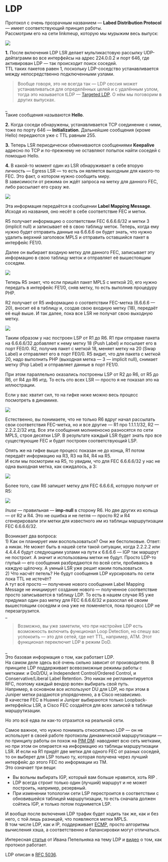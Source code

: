 # LDP

Протокол с очень прозрачным названием — **Labed Distribution Protocol** — имеет соответствующий принцип работы.  
Рассмотрим его на сети linkmeup, которую мы мурыжим весь выпуск:

![](../../../../.gitbook/assets/0_fd5e7_94e2cc0b_orig.png)

**1.** После включения LDP LSR делает мультикастовую рассылку UDP-дейтаграмм во все интерфейсы на адрес 224.0.0.2 и порт 646, где активирован LDP — так происходит поиск соседей.  
TTL таких пакетов равен 1, поскольку LDP-соседство устанавливается между непосредственно подключенными узлами.

> Вообще говоря, это не всегда так — LDP сессия может устанавливаться для определённых целей и с удалённым узлом, тогда это называется tLDP — [Targeted LDP](http://lookmeup.linkmeup.ru/#term511). О нём мы поговорим в других выпусках.

\_  
Такие сообщения называются **Hello**.

**2.** Когда соседи обнаружены, устанавливается TCP соединение с ними, тоже по порту 646 — **Initialization**. Дальнейшие сообщения \(кроме Hello\) передаются уже с TTL равным 255.

**3.** Теперь LSR периодически обмениваются сообщениями **Keepalive** адресно по TCP и по-прежнему не оставляют попыток найти соседей с помощью Hello.

**4.** В какой-то момент один из LSR обнаруживает в себе вторую личность — Egress LSR — то есть он является выходным для какого-то FEC. Это факт, о котором нужно сообщить миру.  
В зависимости от режима он ждёт запроса на метку для данного FEC, либо рассылает его сразу же.

![](../../../../.gitbook/assets/0_fd5f2_5d73bd4_orig.png)

Эта информация передаётся в сообщении **Label Mapping Message**. Исходя из названия, оно несёт в себе соответствие FEC и метки.

R5 получает информацию о соответствии FEC 6.6.6.6/32 и метки 3 \(implicit null\) и записывает её в свою таблицу меток. Теперь, когда ему нужно будет отправить данные на 6.6.6.6 он будет знать, что нужно удалить верхний заголовок MPLS и отправить оставшийся пакет в интерфейс FE1/0.

Далее он выбирает входную метку для данного FEC, записывает эту информацию в свою таблицу меток и отправляет её вышестоящим соседям.

![](../../../../.gitbook/assets/0_fd5f3_7a06af1_orig.png)

Теперь R5 знает, что если пришёл пакет MPLS с меткой 20, его нужно передать в интерфейс FE1/0, сняв метку, то есть выполнив процедуру PHP.

R2 получает от R5 информацию о соответствии FEC-метка \(6.6.6.6 — 20\), вносит её в таблицу и, создав свою входную метку \(18\), передаёт её ещё выше. И так далее, пока все LSR не получат свою выходную метку.

![](../../../../.gitbook/assets/0_fd5f4_ea89267c_orig.png)

Таким образом у нас построен LSP от R1 до R6. R1 при отправке пакета на 6.6.6.6/32 добавляет к нему метку 18 \(Push Label\) и посылает его в порт FE0/0. R2, получив пакет с меткой 18, меняет метку на 20 \(Swap Label\) и отправляет его в порт FE0/0. R5 видит, что для пакета с меткой 20, надо выполнить PHP \(выходная метка — 3 — implicit null\), снимает метку \(Pop Label\) и отправляет данные в порт FE1/0.

При этом параллельно оказались построены LSP от R2 до R6, от R5 до R6, от R4 до R6 итд. То есть ото всех LSR — просто я не показал это на иллюстрации.

Если у вас хватит сил, то на гифке ниже можно весь процесс посмотреть в динамике.

![](../../../../.gitbook/assets/b1371acab49e47c9bab46aa0af23123b.gif)

Естественно, вы понимаете, что не только R6 вдруг начал рассылать свои соответствия FEC-метка, но и все другие — R1 про 1.1.1.1/32, R2 — 2.2.2.2/32 итд. Все эти сообщения молниеносно разносятся по сети MPLS, строя десятки LSP. В результате каждый LSR будет знать про все существующие FEC и будет построен соответствующий LSP.

Опять же на гифке выше процесс показан не до конца, R1 потом передаёт информацию на R3, R3 на R4, R4 на R5.  
И если мы посмотрим на R5, то увидим, что для FEC 6.6.6.6/32 у нас не одна выходная метка, как ожидалось, а 3:

![](../../../../.gitbook/assets/0_fd87a_e3a55b27_orig.png)

Более того, сам R6 запишет метку для FEC 6.6.6.6, которую получит от R5:

![](../../../../.gitbook/assets/0_fd87b_472a5f5a_orig.png)

_Inuse_ — правильная — **imp-null** в сторону R6. Но две других из кольца — от R2 и R4. Это не ошибка и не петля — просто R2 и R4 сгенерировали эти метки для известного им из таблицы маршрутизации FEC 6.6.6.6/32.

Возникает два вопроса:  
1\) Как он планирует ими воспользоваться? Они же бестолковые. Ответ: а никак. Не может быть в нашей сети такой ситуации, когда 2.2.2.2 или 4.4.4.4 будут следующими узлами на пути к 6.6.6.6 — IGP так маршрут не построит. А значит и использованы метки не будут. Просто LDP-то глупый — его сообщения разбредаются по всей сети, пробиваясь в каждую щёлочку. А умный LSR уже решит каким пользоваться.  
2\) Что насчёт петель? Не будут сообщения LDP курсировать по сети пока TTL не истечёт?  
А тут всё просто — получение нового сообщения Label Mapping Message не инициирует создание нового — полученное соответствие просто записывается в таблицу LDP. То есть в нашем случае R5 уже придумал один раз метку для FEC 6.6.6.6/32 и разослал её своим вышестоящим соседям и она уже не поменяется, пока процесс LDP не перезагрузится.  
\_

> Возможно, вы уже заметили, что при настройке LDP есть возможность включить функционал Loop Detection, но спешу вас успокоить — это для сетей, где нет TTL, например, ATM. Этот функционал переключит LDP в режим DoD.

\_  
Это базовая информация о том, как работает LDP.  
На самом деле здесь всё очень сильно зависит от производителя. В принципе LDP поддерживает всевозможные режимы работы с метками: и DoD/DU, и Independent Control/Ordered Control, и Conservative/Liberal Label Retention. Это никак не регламентируется RFC, поэтому каждый вендор волен выбирать свой путь.  
Например, в основном все используют DU для LDP, но при этом в Juniper метки раздаются упорядоченно, а в Cisco независимо.  
В качестве FEC в Huawei и Juniper выбираются только Loopback-интерфейсы LSR, а Cisco FEC создаётся для всех записей в таблице маршрутизации.

Но это всё едва ли как-то отразится на реальной сети.

Самое важное, что нужно понимать относительно LDP — он не использует в своей работе протоколы динамической маршрутизации — по принципу работы он похож на [PIM DM](https://linkmeup.ru/tag/сети%20для%20самых%20маленьких/#PIM-DM): наводняет всю сеть метками, но при этом он опирается на информацию из таблицы маршрутизации LSR. И если на R1 придёт две метки для одного FEC от разных соседей, то он выберет для LSP только ту, которая получена через лучший интерфейс до этого FEC по информации из ТМ.  
Это означает три вещи:

* Вы вольны выбирать IGP, который вам больше нравится, хоть RIP .
* LDP всегда строит только один \(лучший\) маршрут и не может построить, например, резервный.
* При изменении топологии сети LSP перестроится в соответствии с обновившейся таблицей маршрутизации, то есть сначала должен сойтись IGP, и только потом поднимется LSP.

И вообще после включения LDP трафик будет ходить так же, как и без него, с той лишь разницей, что появляются метки MPLS.  
В том числе LDP, как и IP, поддерживает [ECMP](http://lookmeup.linkmeup.ru/#term435), просто алгоритмы вычисления хэша, а соответственно и балансировки могут отличаться.

Интересная [статья](http://blog.ipspace.net/2011/11/junos-versus-cisco-ios-mpls-and-ldp.html) от Ивана Пепельняка на тему LDP и [видео](http://blog.ipspace.net/2014/10/tech-talks-introduction-to-label.html) о том, как протокол работает.

LDP описан в [RFC 5036](https://tools.ietf.org/html/rfc5036).

